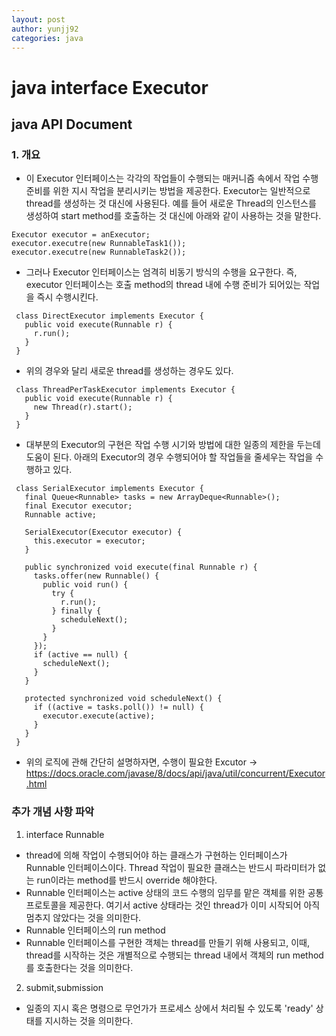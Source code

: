```yaml
---
layout: post
author: yunjj92 
categories: java
---
```

# java interface Executor 
## java API Document
### 1. 개요
- 이 Executor 인터페이스는 각각의 작업들이 수행되는 매커니즘 속에서 작업 수행 준비를 위한 지시 작업을 분리시키는 방법을 제공한다. Executor는 일반적으로 thread를 생성하는 것 대신에 사용된다. 예를 들어 새로운 Thread의 인스턴스를 생성하여 start method를 호출하는 것 대신에 아래와 같이 사용하는 것을 말한다. 
```
Executor executor = anExecutor;
executor.executre(new RunnableTask1());
executor.executre(new RunnableTask2());
```
- 그러나 Executor 인터페이스는 엄격히 비동기 방식의 수행을 요구한다. 즉, executor 인터페이스는 호출 method의 thread 내에 수행 준비가 되어있는 작업을 즉시 수행시킨다. 
```
 class DirectExecutor implements Executor {
   public void execute(Runnable r) {
     r.run();
   }
 }
```
- 위의 경우와 달리 새로운 thread를 생성하는 경우도 있다. 
```
 class ThreadPerTaskExecutor implements Executor {
   public void execute(Runnable r) {
     new Thread(r).start();
   }
 }
```
- 대부분의 Executor의 구현은 작업 수행 시기와 방법에 대한 일종의 제한을 두는데 도움이 된다. 아래의 Executor의 경우 수행되어야 할 작업들을 줄세우는 작업을 수행하고 있다. 
```
 class SerialExecutor implements Executor {
   final Queue<Runnable> tasks = new ArrayDeque<Runnable>();
   final Executor executor;
   Runnable active;

   SerialExecutor(Executor executor) {
     this.executor = executor;
   }

   public synchronized void execute(final Runnable r) {
     tasks.offer(new Runnable() {
       public void run() {
         try {
           r.run();
         } finally {
           scheduleNext();
         }
       }
     });
     if (active == null) {
       scheduleNext();
     }
   }

   protected synchronized void scheduleNext() {
     if ((active = tasks.poll()) != null) {
       executor.execute(active);
     }
   }
 }
```
- 위의 로직에 관해 간단히 설명하자면, 수행이 필요한 Excutor
 -> https://docs.oracle.com/javase/8/docs/api/java/util/concurrent/Executor.html
### 추가 개념 사항 파악 
1. interface Runnable
- thread에 의해 작업이 수행되어야 하는 클래스가 구현하는 인터페이스가 Runnable 인터페이스이다. Thread 작업이 필요한 클래스는 반드시 파라미터가 없는 run이라는 method를 반드시 override 해야한다. 
- Runnable 인터페이스는 active 상태의 코드 수행의 임무를 맡은 객체를 위한 공통 프로토콜을 제공한다. 여기서 active 상태라는 것인 thread가 이미 시작되어 아직 멈추지 않았다는 것을 의미한다. 
- Runnable 인터페이스의 run method
 - Runnable 인터페이스를 구현한 객체는 thread를 만들기 위해 사용되고, 이때, thread를 시작하는 것은 개별적으로 수행되는 thread 내에서 객체의 run method를 호출한다는 것을 의미한다. 
 2. submit,submission
- 일종의 지시 혹은 명령으로 무언가가 프로세스 상에서 처리될 수 있도록 'ready' 상태를  지시하는 것을 의미한다. 


